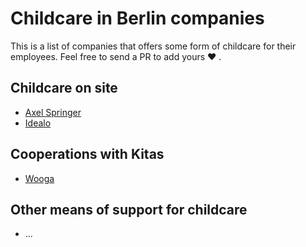 # Childcare in Berlin companies

This is a list of companies that offers some form of childcare
for their employees. Feel free to send a PR to add yours :heart: .

## Childcare on site

- [Axel Springer](http://www.axelspringer.de/)
- [Idealo](https://www.idealo.de)

## Cooperations with Kitas

- [Wooga](https://www.wooga.com/)

## Other means of support for childcare

- ...
